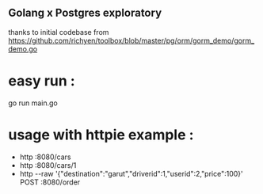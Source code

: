 
## Golang x Postgres exploratory

thanks to initial codebase from https://github.com/richyen/toolbox/blob/master/pg/orm/gorm_demo/gorm_demo.go 

# easy run :
go run main.go

# usage with httpie example :

- http :8080/cars
- http :8080/cars/1
- http --raw '{"destination":"garut","driverid":1,"userid":2,"price":100}' POST :8080/order